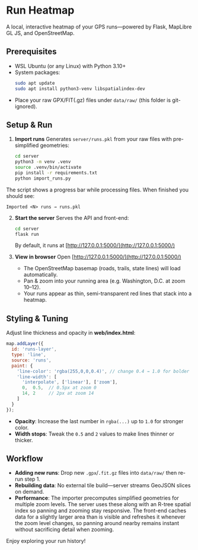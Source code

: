 # Run Heatmap

A local, interactive heatmap of your GPS runs—powered by Flask, MapLibre GL JS, and OpenStreetMap.

## Prerequisites

- WSL Ubuntu (or any Linux) with Python 3.10+  
- System packages:
  ```bash
  sudo apt update
  sudo apt install python3-venv libspatialindex-dev

* Place your raw GPX/FIT(.gz) files under `data/raw/` (this folder is git-ignored).

## Setup & Run

1. **Import runs**
   Generates `server/runs.pkl` from your raw files with pre-simplified geometries:

   ```bash
   cd server
   python3 -m venv .venv
   source .venv/bin/activate
   pip install -r requirements.txt
   python import_runs.py
   ```

  The script shows a progress bar while processing files. When finished you should see:

   ```
   Imported <N> runs → runs.pkl
   ```

2. **Start the server**
   Serves the API and front-end:

   ```bash
   cd server
   flask run
   ```

   By default, it runs at [http://127.0.0.1:5000/](http://127.0.0.1:5000/)

3. **View in browser**
   Open [http://127.0.0.1:5000/](http://127.0.0.1:5000/)

   * The OpenStreetMap basemap (roads, trails, state lines) will load automatically.
   * Pan & zoom into your running area (e.g. Washington, D.C. at zoom 10–12).
   * Your runs appear as thin, semi-transparent red lines that stack into a heatmap.

## Styling & Tuning

Adjust line thickness and opacity in **web/index.html**:

```js
map.addLayer({
  id: 'runs-layer',
  type: 'line',
  source: 'runs',
  paint: {
    'line-color': 'rgba(255,0,0,0.4)', // change 0.4 → 1.0 for bolder
    'line-width': [
      'interpolate', ['linear'], ['zoom'],
      0,  0.5,  // 0.5px at zoom 0
      14, 2     // 2px at zoom 14
    ]
  }
});
```

* **Opacity**: Increase the last number in `rgba(...)` up to `1.0` for stronger color.
* **Width stops**: Tweak the `0.5` and `2` values to make lines thinner or thicker.

## Workflow

* **Adding new runs**: Drop new `.gpx`/`.fit.gz` files into `data/raw/` then re-run step 1.
* **Rebuilding data**: No external tile build—server streams GeoJSON slices on demand.
* **Performance**: The importer precomputes simplified geometries for multiple zoom levels. The server uses these along with an R-tree spatial index so panning and zooming stay responsive. The front-end caches data for a slightly larger area than is visible and refreshes it whenever the zoom level changes, so panning around nearby remains instant without sacrificing detail when zooming.

Enjoy exploring your run history!
